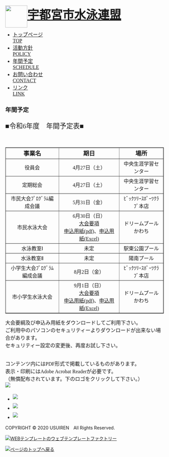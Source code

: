 <!--# usui2024

<!DOCTYPE HTML PUBLIC "-//W3C//DTD HTML 4.01 Transitional//EN" "http://www.w3.org/TR/html4/loose.dtd">-->
<!--DESIGNED BY WEB TEMPLATE FACTORY -->
<html>
<head> <!--
<meta http-equiv="Content-Type" content="text/html; charset=utf-8">
<meta name=”viewport” content=”width=device-width,initial-scale=1.0″>-->
<title>宇都宮市水泳連盟</title>
<meta name="keywords" content="宇都宮市水泳連盟" />
<meta name="description" content="" />
<link href="https://usuiren.com/css/import.css" rel="stylesheet" type="text/css">
<!--[if lt IE 9]>
	<script src="html5shiv.js"></script>
	<script src="css3-mediaqueries.js"></script>
	<!--[if lt IE 11]>
	<script src="html5shiv.js"></script>
	<script src="css3-mediaqueries.js"></script>
<![endif]-->
<style type="text/css">
.auto-style1 {
	font-style:normal;
	font-family:"UD デジタル 教科書体 NP-B";
	font-size:28pt;
}
.auto-style2 {
	font-style:normal;
	font-family:"UD デジタル 教科書体 NP-B";
	font-size:14pt;
}
.auto-style3 {
	font-style:normal;
	font-family:"UD デジタル 教科書体 NP-B";
	font-size:12pt;
}
.auto-style4 {
	margin-top: 5px;
	margin-bottom: 5px;
}
.auto-style5 {
	font-style:normal;
	font-family:"UD デジタル 教科書体 NP-B";
	font-size:16pt;
}


</style>

</head>
<body>
<!--ヘッダー-->
<div id="header" class="clearfix">
  <p><img src="https://usuiren.com/images/top/top_logo.png" height="70" style="float: left" width="70"></p>
  <h1 class="auto-style1"><a href="index.html">宇都宮市水泳連盟</a></h1>
</div>
<!--ヘッダー終了-->
<!--グローバルナビゲーション-->
<div id="globalNavi">
  <ul class="clearfix">
    <li class="auto-style3"><a href="https://usuiren.com/index.html">トップページ<br>
      <span>TOP</span></a></li>
    <li class="auto-style3"><a href="https://usuiren.com/policy.html">活動方針<br>
      <span>POLICY</span></a></li>
    <li class="auto-style3"><a href="https://usuiren.com/schedule.html">年間予定<br>
      <span>SCHEDULE</span></a></li>    
    <li class="auto-style3"><a href="https://usuiren.com/contact.html">お問い合わせ<br>
      <span>CONTACT</span></a></li>
    <li class="auto-style3"><a href="https://usuiren.com/link.html">リンク<br>
      <span>LINK</span></a></li>
  </ul>
</div>
<!--グローバルナビゲーション終了-->
<!--ビジュアル-->
<div id="ttl_catch">
  <h2 class="auto-style2"><b>年間予定</b></h2>
</div>
<!--ビジュアル終了-->
<!--コンテンツ-->
<div id="contents" class="clearfix">
  <!--メイン-->
  <div id="main">
    <div class="section">
      <p class="auto-style5">■令和6年度　年間予定表■<br></p>
      <br>
        <table style="width:100%;text-align:center" border="1" class="auto-style3">
			<tr style="text-align:center">
				<td class="auto-style2"><b>事業名</b></td><td class="auto-style2"><b>期日</b></td><td class="auto-style2"><b>場所</b></td>
			</tr>
			<tr>
				<td>役員会</td><td>4月27日（土）</td><td>中央生涯学習センター</td>
			</tr>
			<tr>
				<td>定期総会</td>	<td>4月27日（土）</td><td>中央生涯学習センター</td>
			</tr>
			<tr>
				<td>市民大会ﾌﾟﾛｸﾞﾗﾑ編成会議</td>	<td>5月31日（金）</td><td>ﾋﾞｯｸﾂﾘｰｽﾎﾟｰﾂｸﾗﾌﾞ本店</td>
			</tr>
			<tr>
				<td>市民水泳大会</td><td>6月30日（日）<br><a href="https://usuiren.com/event/smin_Y.pdf">大会要項</a><br><a href="https://usuiren.com/event/smin_M.pdf">申込用紙(pdf)</a>、<a href="https://usuiren.com/event/smin_M.xls">申込用紙(Excel)</a></td><td>ドリームプールかわち</td>
			</tr>
			<tr>
				<td>水泳教室Ⅰ</td><td>未定</td><td>駅東公園プール</td>
			</tr>
			<tr>
				<td>水泳教室Ⅱ</td><td>未定</td><td>陽南プール</td>
			</tr>
			<tr>
				<td>小学生大会ﾌﾟﾛｸﾞﾗﾑ編成会議</td><td>8月2日（金）</td><td>ﾋﾞｯｸﾂﾘｰｽﾎﾟｰﾂｸﾗﾌﾞ本店</td>
			</tr>
			<tr>
				<td>市小学生水泳大会</td><td>9月1日（日）<br><a href="https://usuiren.com/event/syou_Y.pdf">大会要項</a><br><a href="https://usuiren.com/event/syou_M.pdf">申込用紙(pdf)</a>、<a href="https://usuiren.com/event/syou_M.xls">申込用紙(Excel)</a></td><td>ドリームプールかわち</td>
			</tr>
		</table>
    </div>
    <div class="section">
      <div class="section">
      <p class="auto-style3">
      大会要綱及び申込み用紙をダウンロードしてご利用下さい。<br>
      ご利用中のパソコンのセキュリティーよりダウンロードが出来ない場合があります。<br>
      セキュリティー設定の変更後、再度お試し下さい。</p>
      <p class="auto-style3">
      <br>
      コンテンツ内にはPDF形式で掲載しているものがあります。<br>
      表示・印刷にはAdobe Acrobat Readerが必要です。<br>
      （無償配布されています。下のロゴをクリックして下さい。）<br>
      <a href="https://get.adobe.com/jp/reader/"><img src="https://usuiren.com/images/common/Acrobat_Reader_web_button.png"></a>
      </p>
      </div>
      </div>
 </div>
  <!--メイン終了-->
  <!--サブ-->
 <div id="sub">
    <ul class="bnr">
      <li><a href="https://usuiren.com/schedule.html"><img src="https://usuiren.com/images/top/bnr_schedule.png" class="auto-style4"></a></li>
      <li><a href="https://usuiren.com/link.html"><img src="https://usuiren.com/images/top/bnr_link.png" class="auto-style4"></a></li>
      <li><a href="https://usuiren.com/contact.html"><img src="https://usuiren.com/images/top/bnr_contact.png" class="auto-style4"></a></li>
    </ul>
   </div>
<!--サブ終了-->
</div>
<!--コンテンツ終了-->
<!--フッター-->
<div id="footer">
  <div class="inr_group">
    <div class="group_link clearfix">
      <p class="copy">COPYRIGHT &copy; 2020 USUIREN　All Rights Reserved.</p>
    </div>
    <!--↓この部分は変更削除禁止-->
    <p class="tmp_webfac"><a href="http://template.jp.net/"><img src="https://usuiren.com/images/common/copy_tmp_webfac.gif" alt="WEBテンプレートのウェブテンプレートファクトリー"></a></p>
    <!--↑この部分は変更削除禁止終了-->
  </div>
</div>
<!--フッター終了-->
<div class="totop"><a href="#"><img src="https://usuiren.com/images/common/totop.png" alt="ページのトップへ戻る"></a></div><!-- /.totop -->
</body>
</html>
